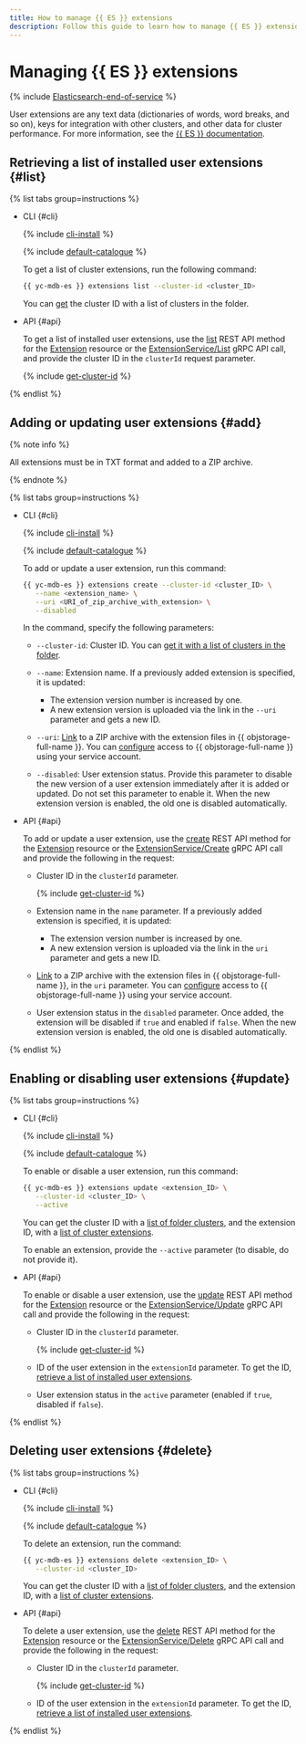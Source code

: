 ```yaml
---
title: How to manage {{ ES }} extensions
description: Follow this guide to learn how to manage {{ ES }} extensions.
---
```


# Managing {{ ES }} extensions

{% include [Elasticsearch-end-of-service](../../_includes/mdb/mes/note-end-of-service.md) %}

User extensions are any text data (dictionaries of words, word breaks, and so on), keys for integration with other clusters, and other data for cluster performance. For more information, see the [{{ ES }} documentation](https://www.elastic.co/guide/en/cloud/current/ec-plugins-guide.html).

## Retrieving a list of installed user extensions {#list}

{% list tabs group=instructions %}

- CLI {#cli}

    {% include [cli-install](../../_includes/cli-install.md) %}

    {% include [default-catalogue](../../_includes/default-catalogue.md) %}

    To get a list of cluster extensions, run the following command:

    ```bash
    {{ yc-mdb-es }} extensions list --cluster-id <cluster_ID>
    ```

    You can [get](cluster-list.md#list-clusters) the cluster ID with a list of clusters in the folder.

- API {#api}

    To get a list of installed user extensions, use the [list](../api-ref/Extension/list.md) REST API method for the [Extension](../api-ref/Extension/index.md) resource or the [ExtensionService/List](../api-ref/grpc/Extension/list.md) gRPC API call, and provide the cluster ID in the `clusterId` request parameter.

    {% include [get-cluster-id](../../_includes/managed-elasticsearch/get-cluster-id.md) %}

{% endlist %}

## Adding or updating user extensions {#add}

{% note info %}

All extensions must be in TXT format and added to a ZIP archive.

{% endnote %}

{% list tabs group=instructions %}

- CLI {#cli}

    {% include [cli-install](../../_includes/cli-install.md) %}

    {% include [default-catalogue](../../_includes/default-catalogue.md) %}

    To add or update a user extension, run this command:

    ```bash
    {{ yc-mdb-es }} extensions create --cluster-id <cluster_ID> \
       --name <extension_name> \
       --uri <URI_of_zip_archive_with_extension> \
       --disabled
    ```

    In the command, specify the following parameters:

    * `--cluster-id`: Cluster ID. You can [get it with a list of clusters in the folder](cluster-list.md#list-clusters).
    * `--name`: Extension name. If a previously added extension is specified, it is updated:

       * The extension version number is increased by one.
       * A new extension version is uploaded via the link in the `--uri` parameter and gets a new ID.


    * `--uri`: [Link](../../storage/operations/objects/link-for-download.md) to a ZIP archive with the extension files in {{ objstorage-full-name }}. You can [configure](./s3-access.md) access to {{ objstorage-full-name }} using your service account.


    * `--disabled`: User extension status. Provide this parameter to disable the new version of a user extension immediately after it is added or updated. Do not set this parameter to enable it. When the new extension version is enabled, the old one is disabled automatically.

- API {#api}

    To add or update a user extension, use the [create](../api-ref/Extension/create.md) REST API method for the [Extension](../api-ref/Extension/index.md) resource or the [ExtensionService/Create](../api-ref/grpc/Extension/create.md) gRPC API call and provide the following in the request:
    * Cluster ID in the `clusterId` parameter.

      {% include [get-cluster-id](../../_includes/managed-elasticsearch/get-cluster-id.md) %}

    * Extension name in the `name` parameter. If a previously added extension is specified, it is updated:

       * The extension version number is increased by one.
       * A new extension version is uploaded via the link in the `uri` parameter and gets a new ID.


    * [Link](../../storage/operations/objects/link-for-download.md) to a ZIP archive with the extension files in {{ objstorage-full-name }}, in the `uri` parameter. You can [configure](./s3-access.md) access to {{ objstorage-full-name }} using your service account.


    * User extension status in the `disabled` parameter. Once added, the extension will be disabled if `true` and enabled if `false`. When the new extension version is enabled, the old one is disabled automatically.

{% endlist %}

## Enabling or disabling user extensions {#update}

{% list tabs group=instructions %}

- CLI {#cli}

    {% include [cli-install](../../_includes/cli-install.md) %}

    {% include [default-catalogue](../../_includes/default-catalogue.md) %}

    To enable or disable a user extension, run this command:

    ```bash
    {{ yc-mdb-es }} extensions update <extension_ID> \
       --cluster-id <cluster_ID> \
       --active
    ```

    You can get the cluster ID with a [list of folder clusters](cluster-list.md#list-clusters), and the extension ID, with a [list of cluster extensions](#list).

    To enable an extension, provide the `--active` parameter (to disable, do not provide it).

- API {#api}

    To enable or disable a user extension, use the [update](../api-ref/Extension/update.md) REST API method for the [Extension](../api-ref/Extension/index.md) resource or the [ExtensionService/Update](../api-ref/grpc/Extension/update.md) gRPC API call and provide the following in the request:

    * Cluster ID in the `clusterId` parameter.

      {% include [get-cluster-id](../../_includes/managed-elasticsearch/get-cluster-id.md) %}

    * ID of the user extension in the `extensionId` parameter. To get the ID, [retrieve a list of installed user extensions](#list).
    * User extension status in the `active` parameter (enabled if `true`, disabled if `false`).

{% endlist %}

## Deleting user extensions {#delete}

{% list tabs group=instructions %}

- CLI {#cli}

    {% include [cli-install](../../_includes/cli-install.md) %}

    {% include [default-catalogue](../../_includes/default-catalogue.md) %}

    To delete an extension, run the command:

    ```bash
    {{ yc-mdb-es }} extensions delete <extension_ID> \
       --cluster-id <cluster_ID>
    ```

    You can get the cluster ID with a [list of folder clusters](cluster-list.md#list-clusters), and the extension ID, with a [list of cluster extensions](#list).

- API {#api}

    To delete a user extension, use the [delete](../api-ref/Extension/delete.md) REST API method for the [Extension](../api-ref/Extension/index.md) resource or the [ExtensionService/Delete](../api-ref/grpc/Extension/delete.md) gRPC API call and provide the following in the request:

    * Cluster ID in the `clusterId` parameter.

      {% include [get-cluster-id](../../_includes/managed-elasticsearch/get-cluster-id.md) %}
      
    * ID of the user extension in the `extensionId` parameter. To get the ID, [retrieve a list of installed user extensions](#list).

{% endlist %}
